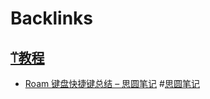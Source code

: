 
# Backlinks
## [⍡教程](⍡教程.md)
- [Roam 键盘快捷键总结 – 思圆笔记](https://hintsnet.com/pimgeek/2020/05/23/roam-research-keyboard-shortcuts-summary/) #[思圆笔记](思圆笔记.md)

